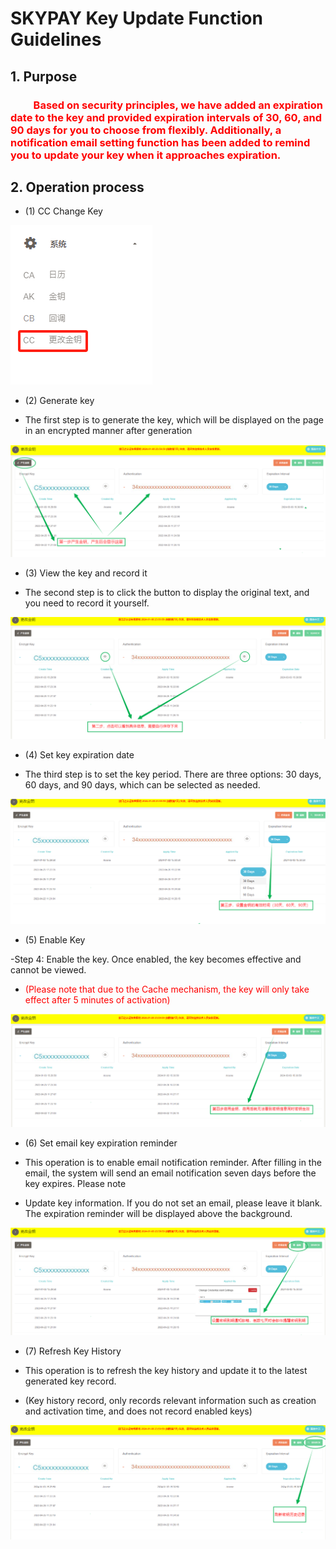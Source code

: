 # SKYPAY Key Update Function Guidelines



## 1. Purpose

### <font color = red>&ensp;&ensp;&ensp;&ensp; Based on security principles, we have added an expiration date to the key and provided expiration intervals of 30, 60, and 90 days for you to choose from flexibly. Additionally, a notification email setting function has been added to remind you to update your key when it approaches expiration.</font>

## 2. Operation process

- (1) CC Change Key

![](../public/CC更改金钥.png)



- (2) Generate key

 - The first step is to generate the key, which will be displayed on the page in an encrypted manner after generation



![](../public/产生金钥.png)



- (3) View the key and record it

 - The second step is to click the button to display the original text, and you need to record it yourself.

![](../public/查看金钥.png)



 - (4) Set key expiration date

 - The third step is to set the key period. There are three options: 30 days, 60 days, and 90 days, which can be selected as needed.

![](../public/设置密钥期限.png)



 - (5) Enable Key

-Step 4: Enable the key. Once enabled, the key becomes effective and cannot be viewed.

 - <font color = red>(Please note that due to the Cache mechanism, the key will only take effect after 5 minutes of activation)</font>

![](../public/启用金钥.png)



 - (6) Set email key expiration reminder

 - This operation is to enable email notification reminder. After filling in the email, the system will send an email notification seven days before the key expires. Please note

 - Update key information. If you do not set an email, please leave it blank. The expiration reminder will be displayed above the background.

![](../public/设置预先密钥到期提醒.png)



 - (7) Refresh Key History

 - This operation is to refresh the key history and update it to the latest generated key record.

 - (Key history record, only records relevant information such as creation and activation time, and does not record enabled keys)

![](../public/刷新密钥历史记录.png)